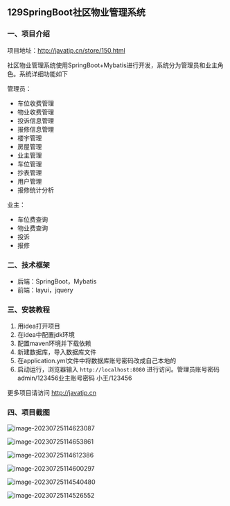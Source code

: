 ## 129SpringBoot社区物业管理系统

### 一、项目介绍

项目地址：http://javatip.cn/store/150.html

社区物业管理系统使用SpringBoot+Mybatis进行开发，系统分为管理员和业主角色。系统详细功能如下

管理员：

- 车位收费管理
- 物业收费管理
- 投诉信息管理
- 报修信息管理
- 楼宇管理
- 房屋管理
- 业主管理
- 车位管理
- 抄表管理
- 用户管理
- 报修统计分析

业主：

- 车位费查询
- 物业费查询
- 投诉
- 报修

### 二、技术框架

- 后端：SpringBoot，Mybatis
- 前端：layui，jquery

### 三、安装教程

1. 用idea打开项目
2. 在idea中配置jdk环境
3. 配置maven环境并下载依赖
4. 新建数据库，导入数据库文件
5. 在application.yml文件中将数据库账号密码改成自己本地的
6. 启动运行，浏览器输入 `http://localhost:8080` 进行访问。管理员账号密码 admin/123456业主账号密码 小王/123456

更多项目请访问 http://javatip.cn

### 四、项目截图

![image-20230725114623087](http://image.javatip.cn/bysj/20230725114623.png)

![image-20230725114653861](http://image.javatip.cn/bysj/20230725114653.png)

![image-20230725114612386](http://image.javatip.cn/bysj/20230725114612.png)

![image-20230725114600297](http://image.javatip.cn/bysj/20230725114600.png)

![image-20230725114540480](http://image.javatip.cn/bysj/20230725114540.png)

![image-20230725114526552](http://image.javatip.cn/bysj/20230725114526.png)
